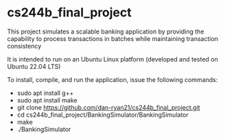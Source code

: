 # cs244b_final_project
This project simulates a scalable banking application by providing the capability to process transactions in batches while maintaining transaction consistency

It is intended to run on an Ubuntu Linux platform (developed and tested on Ubuntu 22.04 LTS)

To install, compile, and run the application, issue the following commands:

* sudo apt install g++
* sudo apt install make
* git clone https://github.com/dan-ryan21/cs244b_final_project.git
* cd cs244b_final_project/BankingSimulator/BankingSimulator
* make
* ./BankingSimulator
